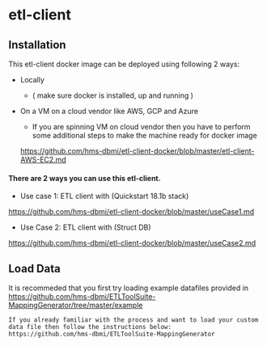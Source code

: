 # etl-client 

## Installation 

This etl-client docker image can be deployed using following 2 ways:

* Locally 
  * ( make sure docker is installed, up and running ) 
* On a VM on a cloud vendor like AWS, GCP and Azure
  * If you are spinning VM on cloud vendor then you have to perform some additional steps to make the machine ready for docker image
   
   https://github.com/hms-dbmi/etl-client-docker/blob/master/etl-client-AWS-EC2.md




#### There are 2 ways you can use this etl-client.
* Use case 1: ETL client with (Quickstart 18.1b stack)

https://github.com/hms-dbmi/etl-client-docker/blob/master/useCase1.md

* Use Case 2: ETL client with (Struct DB)

https://github.com/hms-dbmi/etl-client-docker/blob/master/useCase2.md


## Load Data

It is recommeded that you first try loading example datafiles provided in
https://github.com/hms-dbmi/ETLToolSuite-MappingGenerator/tree/master/example

```
If you already familiar with the process and want to load your custom data file then follow the instructions below:
https://github.com/hms-dbmi/ETLToolSuite-MappingGenerator
```




